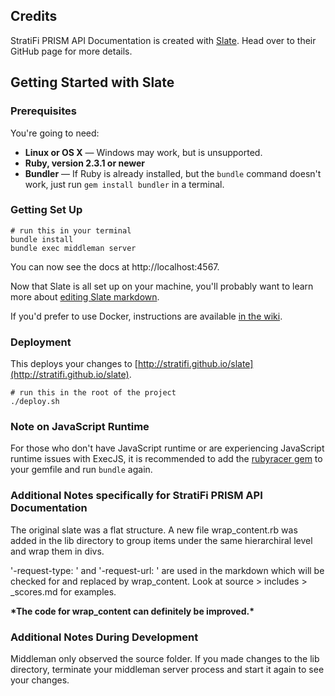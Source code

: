 Credits
------------

StratiFi PRISM API Documentation is created with [Slate](https://github.com/lord/slate). Head over to their GitHub page for more details. 

Getting Started with Slate
------------------------------

### Prerequisites

You're going to need:

 - **Linux or OS X** — Windows may work, but is unsupported.
 - **Ruby, version 2.3.1 or newer**
 - **Bundler** — If Ruby is already installed, but the `bundle` command doesn't work, just run `gem install bundler` in a terminal.

### Getting Set Up

```shell
# run this in your terminal
bundle install
bundle exec middleman server
```

You can now see the docs at http://localhost:4567.

Now that Slate is all set up on your machine, you'll probably want to learn more about [editing Slate markdown](https://github.com/lord/slate/wiki/Markdown-Syntax).

If you'd prefer to use Docker, instructions are available [in the wiki](https://github.com/lord/slate/wiki/Docker).

### Deployment
This deploys your changes to [http://stratifi.github.io/slate](http://stratifi.github.io/slate).

```
# run this in the root of the project
./deploy.sh

```

### Note on JavaScript Runtime

For those who don't have JavaScript runtime or are experiencing JavaScript runtime issues with ExecJS, it is recommended to add the [rubyracer gem](https://github.com/cowboyd/therubyracer) to your gemfile and run `bundle` again. 

### Additional Notes specifically for StratiFi PRISM API Documentation

The original slate was a flat structure. A new file wrap_content.rb was added in the lib directory to group items under the same hierarchiral level and wrap them in divs. 

'-request-type: ' and '-request-url: ' are used in the markdown which will be checked for and replaced by wrap_content. Look at source \> includes \> \_scores.md for examples.

**\*The code for wrap_content can definitely be improved.\***

### Additional Notes During Development

Middleman only observed the source folder. If you made changes to the lib directory, terminate your middleman server process and start it again to see your changes. 